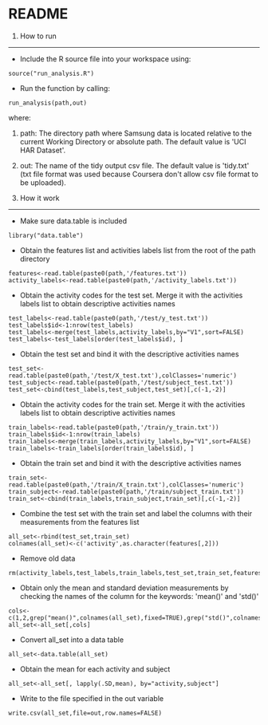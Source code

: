 README
======
1. How to run
----------

* Include the R source file into your workspace using:

```
source("run_analysis.R")
```

* Run the function by calling:

```
run_analysis(path,out)
```

where:

1. path: The directory path where Samsung data is located relative to the current Working Directory or absolute path. The default value is 'UCI HAR Dataset'.

2. out: The name of the tidy output csv file. The default value is 'tidy.txt' (txt file format was used because Coursera don't allow csv file format to be uploaded).

2. How it work
-----------

* Make sure data.table is included

```
library("data.table")
```

* Obtain the features list and activities labels list from the root of the path directory

```
features<-read.table(paste0(path,'/features.txt'))
activity_labels<-read.table(paste0(path,'/activity_labels.txt'))
```

* Obtain the activity codes for the test set. Merge it with the activities labels list to obtain descriptive activities names

```
test_labels<-read.table(paste0(path,'/test/y_test.txt'))
test_labels$id<-1:nrow(test_labels)
test_labels<-merge(test_labels,activity_labels,by="V1",sort=FALSE)
test_labels<-test_labels[order(test_labels$id), ]
```

* Obtain the test set and bind it with the descriptive activities names

```
test_set<-read.table(paste0(path,'/test/X_test.txt'),colClasses='numeric')
test_subject<-read.table(paste0(path,'/test/subject_test.txt'))
test_set<-cbind(test_labels,test_subject,test_set)[,c(-1,-2)]
```

* Obtain the activity codes for the train set. Merge it with the activities labels list to obtain descriptive activities names

```
train_labels<-read.table(paste0(path,'/train/y_train.txt'))
train_labels$id<-1:nrow(train_labels)
train_labels<-merge(train_labels,activity_labels,by="V1",sort=FALSE)
train_labels<-train_labels[order(train_labels$id), ]
```

* Obtain the train set and bind it with the descriptive activities names

```
train_set<-read.table(paste0(path,'/train/X_train.txt'),colClasses='numeric')
train_subject<-read.table(paste0(path,'/train/subject_train.txt'))
train_set<-cbind(train_labels,train_subject,train_set)[,c(-1,-2)]
```

* Combine the test set with the train set and label the columns with their measurements from the features list

```
all_set<-rbind(test_set,train_set)
colnames(all_set)<-c('activity',as.character(features[,2]))
```

* Remove old data

```
rm(activity_labels,test_labels,train_labels,test_set,train_set,features)
```

* Obtain only the mean and standard deviation measurements by checking the names of the column for the keywords: 'mean()' and 'std()'

```
cols<-c(1,2,grep("mean()",colnames(all_set),fixed=TRUE),grep("std()",colnames(all_set),fixed=TRUE))
all_set<-all_set[,cols]
```

* Convert all_set into a data table

```
all_set<-data.table(all_set)
```

* Obtain the mean for each activity and subject

```
all_set<-all_set[, lapply(.SD,mean), by="activity,subject"]
```

* Write to the file specified in the out variable

```
write.csv(all_set,file=out,row.names=FALSE)
```
